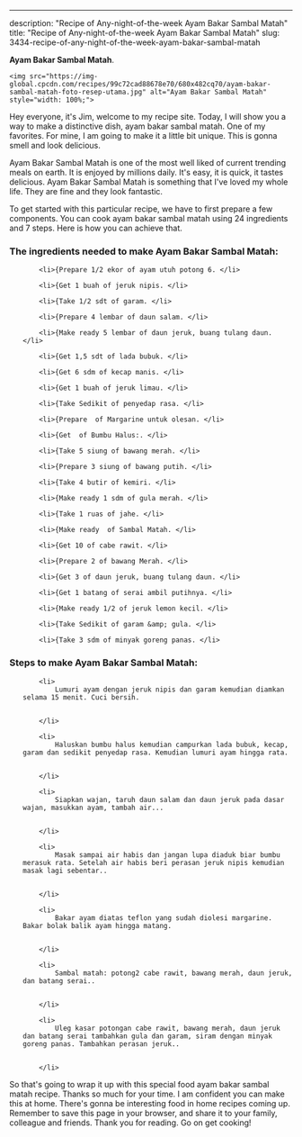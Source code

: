 ---
description: "Recipe of Any-night-of-the-week Ayam Bakar Sambal Matah"
title: "Recipe of Any-night-of-the-week Ayam Bakar Sambal Matah"
slug: 3434-recipe-of-any-night-of-the-week-ayam-bakar-sambal-matah

<p>
	<strong>Ayam Bakar Sambal Matah</strong>. 
	
</p>
<p>
	
	<img src="https://img-global.cpcdn.com/recipes/99c72cad88678e70/680x482cq70/ayam-bakar-sambal-matah-foto-resep-utama.jpg" alt="Ayam Bakar Sambal Matah" style="width: 100%;">
	
	
</p>
<p>
	Hey everyone, it's Jim, welcome to my recipe site. Today, I will show you a way to make a distinctive dish, ayam bakar sambal matah. One of my favorites. For mine, I am going to make it a little bit unique. This is gonna smell and look delicious.
</p>
	
<p>
	
</p>
<p>
	Ayam Bakar Sambal Matah is one of the most well liked of current trending meals on earth. It is enjoyed by millions daily. It's easy, it is quick, it tastes delicious. Ayam Bakar Sambal Matah is something that I've loved my whole life. They are fine and they look fantastic.
</p>

<p>
To get started with this particular recipe, we have to first prepare a few components. You can cook ayam bakar sambal matah using 24 ingredients and 7 steps. Here is how you can achieve that.
</p>

<h3>The ingredients needed to make Ayam Bakar Sambal Matah:</h3>

<ol>
	
		<li>{Prepare 1/2 ekor of ayam utuh potong 6. </li>
	
		<li>{Get 1 buah of jeruk nipis. </li>
	
		<li>{Take 1/2 sdt of garam. </li>
	
		<li>{Prepare 4 lembar of daun salam. </li>
	
		<li>{Make ready 5 lembar of daun jeruk, buang tulang daun. </li>
	
		<li>{Get 1,5 sdt of lada bubuk. </li>
	
		<li>{Get 6 sdm of kecap manis. </li>
	
		<li>{Get 1 buah of jeruk limau. </li>
	
		<li>{Take Sedikit of penyedap rasa. </li>
	
		<li>{Prepare  of Margarine untuk olesan. </li>
	
		<li>{Get  of Bumbu Halus:. </li>
	
		<li>{Take 5 siung of bawang merah. </li>
	
		<li>{Prepare 3 siung of bawang putih. </li>
	
		<li>{Take 4 butir of kemiri. </li>
	
		<li>{Make ready 1 sdm of gula merah. </li>
	
		<li>{Take 1 ruas of jahe. </li>
	
		<li>{Make ready  of Sambal Matah. </li>
	
		<li>{Get 10 of cabe rawit. </li>
	
		<li>{Prepare 2 of bawang Merah. </li>
	
		<li>{Get 3 of daun jeruk, buang tulang daun. </li>
	
		<li>{Get 1 batang of serai ambil putihnya. </li>
	
		<li>{Make ready 1/2 of jeruk lemon kecil. </li>
	
		<li>{Take Sedikit of garam &amp; gula. </li>
	
		<li>{Take 3 sdm of minyak goreng panas. </li>
	
</ol>
<p>
	
</p>

<h3>Steps to make Ayam Bakar Sambal Matah:</h3>

<ol>
	
		<li>
			Lumuri ayam dengan jeruk nipis dan garam kemudian diamkan selama 15 menit. Cuci bersih.
			
			
		</li>
	
		<li>
			Haluskan bumbu halus kemudian campurkan lada bubuk, kecap, garam dan sedikit penyedap rasa. Kemudian lumuri ayam hingga rata.
			
			
		</li>
	
		<li>
			Siapkan wajan, taruh daun salam dan daun jeruk pada dasar wajan, masukkan ayam, tambah air...
			
			
		</li>
	
		<li>
			Masak sampai air habis dan jangan lupa diaduk biar bumbu merasuk rata. Setelah air habis beri perasan jeruk nipis kemudian masak lagi sebentar..
			
			
		</li>
	
		<li>
			Bakar ayam diatas teflon yang sudah diolesi margarine. Bakar bolak balik ayam hingga matang.
			
			
		</li>
	
		<li>
			Sambal matah: potong2 cabe rawit, bawang merah, daun jeruk, dan batang serai..
			
			
		</li>
	
		<li>
			Uleg kasar potongan cabe rawit, bawang merah, daun jeruk dan batang serai tambahkan gula dan garam, siram dengan minyak goreng panas. Tambahkan perasan jeruk..
			
			
		</li>
	
</ol>

<p>
	
</p>

<p>
	So that's going to wrap it up with this special food ayam bakar sambal matah recipe. Thanks so much for your time. I am confident you can make this at home. There's gonna be interesting food in home recipes coming up. Remember to save this page in your browser, and share it to your family, colleague and friends. Thank you for reading. Go on get cooking!
</p>
